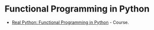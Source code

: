 # Functional Programming in Python

* [Real Python: Functional Programming in Python](https://realpython.com/courses/functional-programming-python/) - Course.
